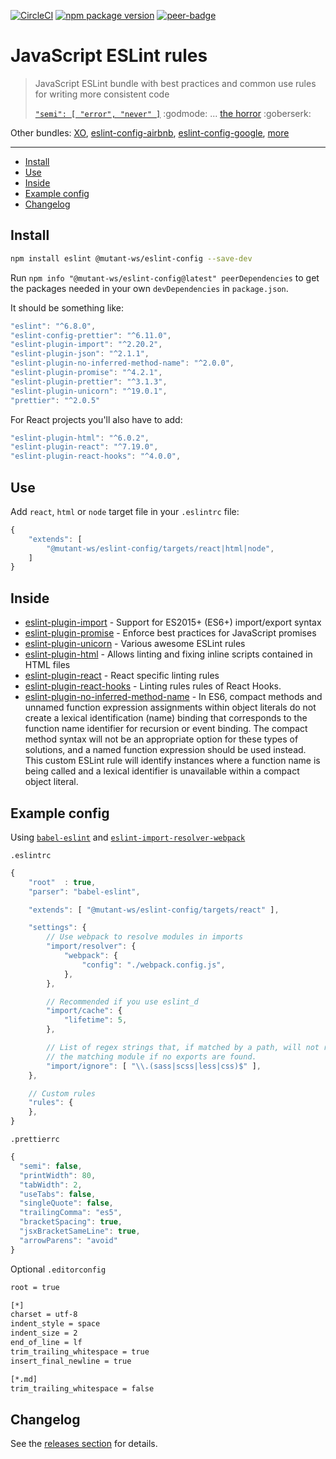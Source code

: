 <!-- markdownlint-disable first-line-h1 line-length -->

[![CircleCI](https://circleci.com/gh/mutant-ws/eslint-config.svg?style=svg)](https://circleci.com/gh/mutant-ws/eslint-config)
[![npm package version](https://badge.fury.io/js/%40mutant-ws%2Feslint-config.svg)](https://badge.fury.io/js/%40mutant-ws%2Feslint-config)
[![peer-badge](https://david-dm.org/mutant-ws/eslint-config/peer-status.svg)](https://david-dm.org/mutant-ws/eslint-config?type=peer)

# JavaScript ESLint rules

> JavaScript ESLint bundle with best practices and common use rules for writing more consistent code
>
> [`"semi": [ "error", "never" ]`](http://eslint.org/docs/rules/semi) :godmode: ... [the horror](http://blog.izs.me/post/2353458699/an-open-letter-to-javascript-leaders-regarding) :goberserk:

Other bundles: [XO](https://www.npmjs.com/package/xo), [eslint-config-airbnb](https://www.npmjs.com/package/eslint-config-airbnb), [eslint-config-google](https://github.com/google/eslint-config-google), [more](https://www.npmjs.com/search?q=+eslint-config-)

---

<!-- vim-markdown-toc GFM -->

* [Install](#install)
* [Use](#use)
* [Inside](#inside)
* [Example config](#example-config)
* [Changelog](#changelog)

<!-- vim-markdown-toc -->

## Install

```bash
npm install eslint @mutant-ws/eslint-config --save-dev
```

Run `npm info "@mutant-ws/eslint-config@latest" peerDependencies` to get the packages needed in your own `devDependencies` in `package.json`.

It should be something like:

```javascript
"eslint": "^6.8.0",
"eslint-config-prettier": "^6.11.0",
"eslint-plugin-import": "^2.20.2",
"eslint-plugin-json": "^2.1.1",
"eslint-plugin-no-inferred-method-name": "^2.0.0",
"eslint-plugin-promise": "^4.2.1",
"eslint-plugin-prettier": "^3.1.3",
"eslint-plugin-unicorn": "^19.0.1",
"prettier": "^2.0.5"
```

For React projects you'll also have to add:

```javascript
"eslint-plugin-html": "^6.0.2",
"eslint-plugin-react": "^7.19.0",
"eslint-plugin-react-hooks": "^4.0.0",
```

## Use

Add `react`, `html` or `node` target file in your `.eslintrc` file:

```javascript
{
    "extends": [
        "@mutant-ws/eslint-config/targets/react|html|node",
    ]
}
```

## Inside

* [eslint-plugin-import](https://www.npmjs.org/package/eslint-plugin-import) - Support for ES2015+ (ES6+) import/export syntax
* [eslint-plugin-promise](https://www.npmjs.org/package/eslint-plugin-promise) - Enforce best practices for JavaScript promises
* [eslint-plugin-unicorn](https://www.npmjs.org/package/eslint-plugin-unicorn) - Various awesome ESLint rules
* [eslint-plugin-html](https://www.npmjs.org/package/eslint-plugin-html) - Allows linting and fixing inline scripts contained in HTML files
* [eslint-plugin-react](https://www.npmjs.org/package/eslint-plugin-react) - React specific linting rules
* [eslint-plugin-react-hooks](https://www.npmjs.com/package/eslint-plugin-react-hooks) - Linting rules rules of React Hooks.
* [eslint-plugin-no-inferred-method-name](https://www.npmjs.org/package/eslint-plugin-no-inferred-method-name) - In ES6, compact methods and unnamed function expression assignments within object literals do not create a lexical identification (name) binding that corresponds to the function name identifier for recursion or event binding. The compact method syntax will not be an appropriate option for these types of solutions, and a named function expression should be used instead. This custom ESLint rule will identify instances where a function name is being called and a lexical identifier is unavailable within a compact object literal.

## Example config

Using [`babel-eslint`](https://github.com/babel/babel-eslint) and [`eslint-import-resolver-webpack`](https://www.npmjs.com/package/eslint-import-resolver-webpack)

`.eslintrc`

```js
{
    "root"  : true,
    "parser": "babel-eslint",

    "extends": [ "@mutant-ws/eslint-config/targets/react" ],

    "settings": {
        // Use webpack to resolve modules in imports
        "import/resolver": {
            "webpack": {
                "config": "./webpack.config.js",
            },
        },

        // Recommended if you use eslint_d
        "import/cache": {
            "lifetime": 5,
        },

        // List of regex strings that, if matched by a path, will not report
        // the matching module if no exports are found.
        "import/ignore": [ "\\.(sass|scss|less|css)$" ],
    },

    // Custom rules
    "rules": {
    },
}
```

`.prettierrc`

```js
{
  "semi": false,
  "printWidth": 80,
  "tabWidth": 2,
  "useTabs": false,
  "singleQuote": false,
  "trailingComma": "es5",
  "bracketSpacing": true,
  "jsxBracketSameLine": true,
  "arrowParens": "avoid"
}
```

Optional `.editorconfig`

```bash
root = true

[*]
charset = utf-8
indent_style = space
indent_size = 2
end_of_line = lf
trim_trailing_whitespace = true
insert_final_newline = true

[*.md]
trim_trailing_whitespace = false
```

## Changelog

See the [releases section](https://github.com/mutant-ws/eslint-config/releases) for details.
